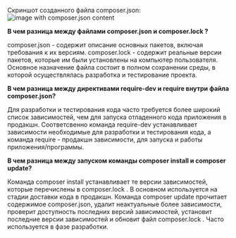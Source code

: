 Скриншот созданного файла composer.json:
![image with composer.json content](https://https://github.com/Aleksandr-Suchugov/lesson_1.1_composer/blob/main/src/screenshot.JPG)


**В чем разница между файлами composer.json и composer.lock ?**

composer.json - содержит описание основных пакетов, включая требования к их версиям. 
composer.lock - содержит реальные версии пакетов, которые им были установлены на компьютер пользователя. Основное назначение файла состоит в полном сохранении среды, в которой осуществлялась разработка и тестирование проекта.

**В чем разница между директивами require-dev и require внутри файла composer.json?**

Для разработки и тестирования кода часто требуется более широкий список зависимостей, чем для запуска отладенного кода приложения в продакшн. Соответсвенно команда require-dev устанавливает зависимости необходимые для разработки и тестирования кода, а команда require - продакшн зависимости, для запуска и работы приложения/программы.

**В чем разница между запуском команды composer install и composer update?**

Команда composer install устанавливает те версии зависимостей, которые перечислены в composer.lock . В основном используется на стадии доставки кода в продакшн.
Команда composer update прочитает содержимое composer.json, удалит неактуальные более зависимости, проверит доступность последних версий зависимостей, установит последние версии зависимостей и обновит файл composer.lock . Часто используется в фазе разработки.